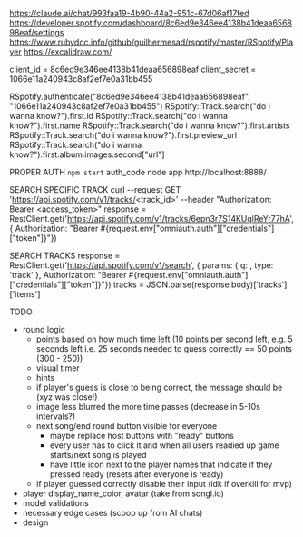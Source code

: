 https://claude.ai/chat/993faa19-4b90-44a2-951c-67d06af17fed
https://developer.spotify.com/dashboard/8c6ed9e346ee4138b41deaa656898eaf/settings
https://www.rubydoc.info/github/guilhermesad/rspotify/master/RSpotify/Player
https://excalidraw.com/

client_id = 8c6ed9e346ee4138b41deaa656898eaf
client_secret = 1066e11a240943c8af2ef7e0a31bb455

RSpotify.authenticate("8c6ed9e346ee4138b41deaa656898eaf", "1066e11a240943c8af2ef7e0a31bb455")
RSpotify::Track.search("do i wanna know?").first.id
RSpotify::Track.search("do i wanna know?").first.name
RSpotify::Track.search("do i wanna know?").first.artists
RSpotify::Track.search("do i wanna know?").first.preview_url
RSpotify::Track.search("do i wanna know?").first.album.images.second["url"]

PROPER AUTH
`npm start` auth_code node app
http://localhost:8888/

SEARCH SPECIFIC TRACK
curl --request GET 'https://api.spotify.com/v1/tracks/<track_id>' --header "Authorization: Bearer <access_token>"
response = RestClient.get('https://api.spotify.com/v1/tracks/6epn3r7S14KUqlReYr77hA', { Authorization: "Bearer #{request.env["omniauth.auth"]["credentials"]["token"]}"})

SEARCH TRACKS
response = RestClient.get('https://api.spotify.com/v1/search', { params: { q: <query>, type: 'track' },
Authorization: "Bearer #{request.env["omniauth.auth"]["credentials"]["token"]}"})
tracks = JSON.parse(response.body)['tracks']['items']

TODO

- round logic
  - points based on how much time left (10 points per second left, e.g. 5 seconds left i.e. 25 seconds needed to guess correctly == 50 points (300 - 250))
  - visual timer
  - hints
  - if player's guess is close to being correct, the message should be (xyz was close!)
  - image less blurred the more time passes (decrease in 5-10s intervals?)
  - next song/end round button visible for everyone
    - maybe replace host buttons with "ready" buttons
    - every user has to click it and when all users readied up game starts/next song is played
    - have little icon next to the player names that indicate if they pressed ready (resets after everyone is ready)
  - if player guessed correctly disable their input (idk if overkill for mvp)
- player display_name_color, avatar (take from songl.io)
- model validations
- necessary edge cases (scoop up from AI chats)
- design
